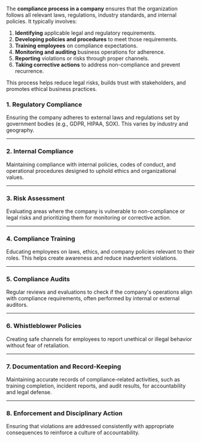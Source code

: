The **compliance process in a company** ensures that the organization follows all relevant laws, regulations, industry standards, and internal policies. It typically involves:

1. **Identifying** applicable legal and regulatory requirements.
2. **Developing policies and procedures** to meet those requirements.
3. **Training employees** on compliance expectations.
4. **Monitoring and auditing** business operations for adherence.
5. **Reporting** violations or risks through proper channels.
6. **Taking corrective actions** to address non-compliance and prevent recurrence.

This process helps reduce legal risks, builds trust with stakeholders, and promotes ethical business practices.


### 1. **Regulatory Compliance**

Ensuring the company adheres to external laws and regulations set by government bodies (e.g., GDPR, HIPAA, SOX). This varies by industry and geography.

---

### 2. **Internal Compliance**

Maintaining compliance with internal policies, codes of conduct, and operational procedures designed to uphold ethics and organizational values.

---

### 3. **Risk Assessment**

Evaluating areas where the company is vulnerable to non-compliance or legal risks and prioritizing them for monitoring or corrective action.

---

### 4. **Compliance Training**

Educating employees on laws, ethics, and company policies relevant to their roles. This helps create awareness and reduce inadvertent violations.

---

### 5. **Compliance Audits**

Regular reviews and evaluations to check if the company's operations align with compliance requirements, often performed by internal or external auditors.

---

### 6. **Whistleblower Policies**

Creating safe channels for employees to report unethical or illegal behavior without fear of retaliation.

---

### 7. **Documentation and Record-Keeping**

Maintaining accurate records of compliance-related activities, such as training completion, incident reports, and audit results, for accountability and legal defense.

---

### 8. **Enforcement and Disciplinary Action**

Ensuring that violations are addressed consistently with appropriate consequences to reinforce a culture of accountability.


